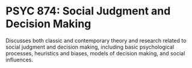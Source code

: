 # PSYC 874: Social Judgment and Decision Making

Discusses both classic and contemporary theory and research related to social judgment and decision making, including basic psychological processes, heuristics and biases, models of decision making, and social influences.